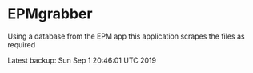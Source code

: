 # EPMgrabber
Using a database from the EPM app this application scrapes the files as required


Latest backup: Sun Sep 1 20:46:01 UTC 2019
